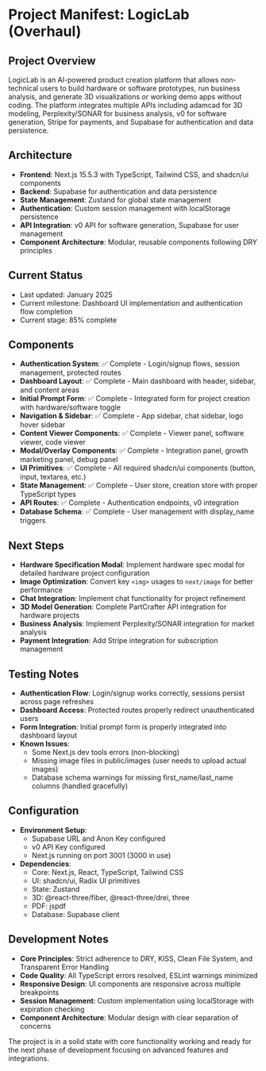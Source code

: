 # Project Manifest: LogicLab (Overhaul)

## Project Overview
LogicLab is an AI-powered product creation platform that allows non-technical users to build hardware or software prototypes, run business analysis, and generate 3D visualizations or working demo apps without coding. The platform integrates multiple APIs including adamcad for 3D modeling, Perplexity/SONAR for business analysis, v0 for software generation, Stripe for payments, and Supabase for authentication and data persistence.

## Architecture
- **Frontend**: Next.js 15.5.3 with TypeScript, Tailwind CSS, and shadcn/ui components
- **Backend**: Supabase for authentication and data persistence
- **State Management**: Zustand for global state management
- **Authentication**: Custom session management with localStorage persistence
- **API Integration**: v0 API for software generation, Supabase for user management
- **Component Architecture**: Modular, reusable components following DRY principles

## Current Status
- Last updated: January 2025
- Current milestone: Dashboard UI implementation and authentication flow completion
- Current stage: 85% complete

## Components
- **Authentication System**: ✅ Complete - Login/signup flows, session management, protected routes
- **Dashboard Layout**: ✅ Complete - Main dashboard with header, sidebar, and content areas
- **Initial Prompt Form**: ✅ Complete - Integrated form for project creation with hardware/software toggle
- **Navigation & Sidebar**: ✅ Complete - App sidebar, chat sidebar, logo hover sidebar
- **Content Viewer Components**: ✅ Complete - Viewer panel, software viewer, code viewer
- **Modal/Overlay Components**: ✅ Complete - Integration panel, growth marketing panel, debug panel
- **UI Primitives**: ✅ Complete - All required shadcn/ui components (button, input, textarea, etc.)
- **State Management**: ✅ Complete - User store, creation store with proper TypeScript types
- **API Routes**: ✅ Complete - Authentication endpoints, v0 integration
- **Database Schema**: ✅ Complete - User management with display_name triggers

## Next Steps
- **Hardware Specification Modal**: Implement hardware spec modal for detailed hardware project configuration
- **Image Optimization**: Convert key `<img>` usages to `next/image` for better performance
- **Chat Integration**: Implement chat functionality for project refinement
- **3D Model Generation**: Complete PartCrafter API integration for hardware projects
- **Business Analysis**: Implement Perplexity/SONAR integration for market analysis
- **Payment Integration**: Add Stripe integration for subscription management

## Testing Notes
- **Authentication Flow**: Login/signup works correctly, sessions persist across page refreshes
- **Dashboard Access**: Protected routes properly redirect unauthenticated users
- **Form Integration**: Initial prompt form is properly integrated into dashboard layout
- **Known Issues**: 
  - Some Next.js dev tools errors (non-blocking)
  - Missing image files in public/images (user needs to upload actual images)
  - Database schema warnings for missing first_name/last_name columns (handled gracefully)

## Configuration
- **Environment Setup**: 
  - Supabase URL and Anon Key configured
  - v0 API Key configured
  - Next.js running on port 3001 (3000 in use)
- **Dependencies**: 
  - Core: Next.js, React, TypeScript, Tailwind CSS
  - UI: shadcn/ui, Radix UI primitives
  - State: Zustand
  - 3D: @react-three/fiber, @react-three/drei, three
  - PDF: jspdf
  - Database: Supabase client

## Development Notes
- **Core Principles**: Strict adherence to DRY, KISS, Clean File System, and Transparent Error Handling
- **Code Quality**: All TypeScript errors resolved, ESLint warnings minimized
- **Responsive Design**: UI components are responsive across multiple breakpoints
- **Session Management**: Custom implementation using localStorage with expiration checking
- **Component Architecture**: Modular design with clear separation of concerns

The project is in a solid state with core functionality working and ready for the next phase of development focusing on advanced features and integrations.